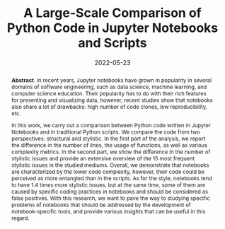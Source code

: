 ---
title: "A Large-Scale Comparison of Python Code in Jupyter Notebooks and Scripts"
authors: '<i>Konstantin Grotov, Sergey Titov, Vladimir Sotnikov, Yaroslav Golubev, and Timofey Bryksin</i>'
status: "accepted"
collection: publications
permalink: /publication/2022-05-23-jupyter-analysis
date: 2022-05-23
venue: "<b>MSR'22</b>"
pdf: 'https://arxiv.org/abs/2203.16718'
tool: 'https://github.com/JetBrains-Research/Matroskin'
data: 'https://zenodo.org/record/6383115'
counter_id: 'C39'
level: 'A'
award: '🏆 ACM SIGSOFT Distinguished Paper Award 🏆'
abstract: "<p><b>Abstract</b>. In recent years, Jupyter notebooks have grown in popularity in several domains of software engineering, such as data science, machine learning, and computer science education. Their popularity has to do with their rich features for presenting and visualizing data, however, recent studies show that notebooks also share a lot of drawbacks: high number of code clones, low reproducibility, etc.</p><p>In this work, we carry out a comparison between Python code written in Jupyter Notebooks and in traditional Python scripts. We compare the code from two perspectives: structural and stylistic. In the first part of the analysis, we report the difference in the number of lines, the usage of functions, as well as various complexity metrics. In the second part, we show the difference in the number of stylistic issues and provide an extensive overview of the 15 most frequent stylistic issues in the studied mediums. Overall, we demonstrate that notebooks are characterized by the lower code complexity, however, their code could be perceived as more entangled than in the scripts. As for the style, notebooks tend to have 1.4 times more stylistic issues, but at the same time, some of them are caused by specific coding practices in notebooks and should be considered as false positives. With this research, we want to pave the way to studying specific problems of notebooks that should be addressed by the development of notebook-specific tools, and provide various insights that can be useful in this regard.</p>"
---